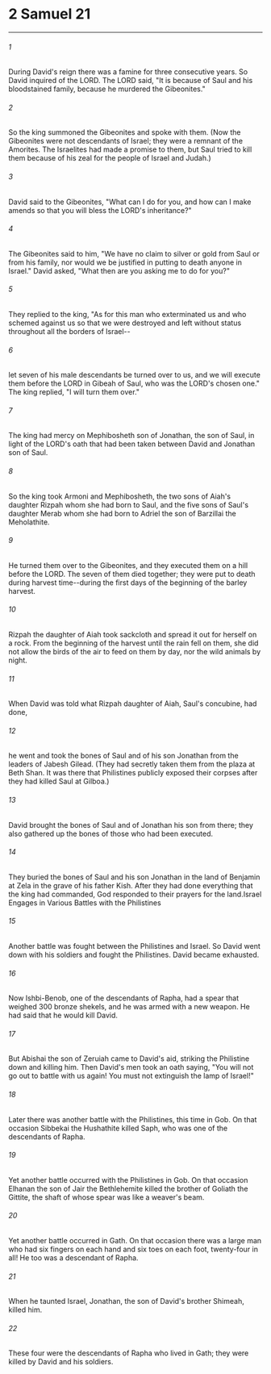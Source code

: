 # 2 Samuel 21
***



###### 1 
During David's reign there was a famine for three consecutive years. So David inquired of the LORD. The LORD said, "It is because of Saul and his bloodstained family, because he murdered the Gibeonites." 

###### 2 
So the king summoned the Gibeonites and spoke with them. (Now the Gibeonites were not descendants of Israel; they were a remnant of the Amorites. The Israelites had made a promise to them, but Saul tried to kill them because of his zeal for the people of Israel and Judah.) 

###### 3 
David said to the Gibeonites, "What can I do for you, and how can I make amends so that you will bless the LORD's inheritance?" 

###### 4 
The Gibeonites said to him, "We have no claim to silver or gold from Saul or from his family, nor would we be justified in putting to death anyone in Israel." David asked, "What then are you asking me to do for you?" 

###### 5 
They replied to the king, "As for this man who exterminated us and who schemed against us so that we were destroyed and left without status throughout all the borders of Israel-- 

###### 6 
let seven of his male descendants be turned over to us, and we will execute them before the LORD in Gibeah of Saul, who was the LORD's chosen one." The king replied, "I will turn them over." 

###### 7 
The king had mercy on Mephibosheth son of Jonathan, the son of Saul, in light of the LORD's oath that had been taken between David and Jonathan son of Saul. 

###### 8 
So the king took Armoni and Mephibosheth, the two sons of Aiah's daughter Rizpah whom she had born to Saul, and the five sons of Saul's daughter Merab whom she had born to Adriel the son of Barzillai the Meholathite. 

###### 9 
He turned them over to the Gibeonites, and they executed them on a hill before the LORD. The seven of them died together; they were put to death during harvest time--during the first days of the beginning of the barley harvest. 

###### 10 
Rizpah the daughter of Aiah took sackcloth and spread it out for herself on a rock. From the beginning of the harvest until the rain fell on them, she did not allow the birds of the air to feed on them by day, nor the wild animals by night. 

###### 11 
When David was told what Rizpah daughter of Aiah, Saul's concubine, had done, 

###### 12 
he went and took the bones of Saul and of his son Jonathan from the leaders of Jabesh Gilead. (They had secretly taken them from the plaza at Beth Shan. It was there that Philistines publicly exposed their corpses after they had killed Saul at Gilboa.) 

###### 13 
David brought the bones of Saul and of Jonathan his son from there; they also gathered up the bones of those who had been executed. 

###### 14 
They buried the bones of Saul and his son Jonathan in the land of Benjamin at Zela in the grave of his father Kish. After they had done everything that the king had commanded, God responded to their prayers for the land.Israel Engages in Various Battles with the Philistines 

###### 15 
Another battle was fought between the Philistines and Israel. So David went down with his soldiers and fought the Philistines. David became exhausted. 

###### 16 
Now Ishbi-Benob, one of the descendants of Rapha, had a spear that weighed 300 bronze shekels, and he was armed with a new weapon. He had said that he would kill David. 

###### 17 
But Abishai the son of Zeruiah came to David's aid, striking the Philistine down and killing him. Then David's men took an oath saying, "You will not go out to battle with us again! You must not extinguish the lamp of Israel!" 

###### 18 
Later there was another battle with the Philistines, this time in Gob. On that occasion Sibbekai the Hushathite killed Saph, who was one of the descendants of Rapha. 

###### 19 
Yet another battle occurred with the Philistines in Gob. On that occasion Elhanan the son of Jair the Bethlehemite killed the brother of Goliath the Gittite, the shaft of whose spear was like a weaver's beam. 

###### 20 
Yet another battle occurred in Gath. On that occasion there was a large man who had six fingers on each hand and six toes on each foot, twenty-four in all! He too was a descendant of Rapha. 

###### 21 
When he taunted Israel, Jonathan, the son of David's brother Shimeah, killed him. 

###### 22 
These four were the descendants of Rapha who lived in Gath; they were killed by David and his soldiers.
